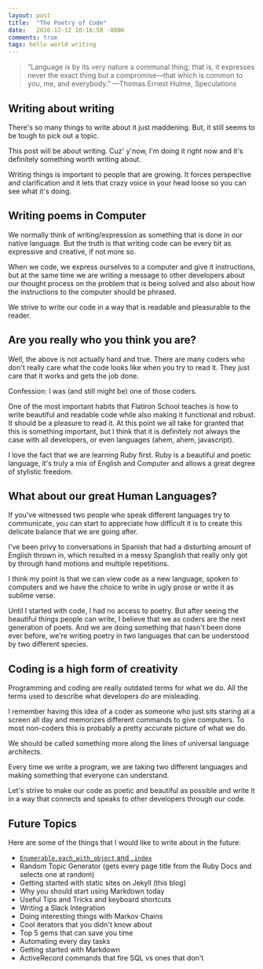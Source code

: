 ```yaml
---
layout: post
title:  "The Poetry of Code"
date:   2016-12-12 10:16:50 -0800
comments: true
tags: hello world writing
---
```


>“Language is by its very nature a communal thing; that is, it expresses
never the exact thing but a compromise—that which is common to
you, me, and everybody.”
—Thomas Ernest Hulme, Speculations

## Writing about writing

There's so many things to write about it just maddening.
But, it still seems to be tough to pick out a topic.

This post will be about writing. Cuz' y'now, I'm doing it right now and it's definitely
something worth writing about.

Writing things is important to people that are growing. It forces perspective and
clarification and it lets that crazy voice in your head loose so you can see what it's doing.

## Writing poems in Computer

We normally think of writing/expression as something that is done in our native language. But the truth is that writing code can be every bit as expressive and creative, if not more so.

When we code, we express ourselves to a computer and give it instructions, but at the same time we are writing a message to other developers about our thought process on the problem that
is being solved and also about how the instructions to the computer should be phrased.

We strive to write our code in a way that is readable and pleasurable to the reader.

## Are you really who you think you are?

Well, the above is not actually hard and true. There are many coders who don't really
care what the code looks like when you try to read it. They just care that it works and gets the job done.

Confession: I was (and still might be) one of those coders.

One of the most important habits that Flatiron School
teaches is how to write beautiful and readable code while also making it functional and robust. It should be a pleasure to read it.
At this point we all take for granted that this is something
important, but I think that it is definitely not always the case with all developers, or even languages (ahem, ahem, javascript).

I love the fact that we are learning Ruby first.
Ruby is a beautiful and poetic language, it's truly a mix of English and Computer and allows a great degree of stylistic freedom.

## What about our great Human Languages?

If you've witnessed two people who speak different languages try to communicate, you can start to appreciate how difficult it is to create this delicate balance that we are going after.

I've been privy to conversations in Spanish that had a disturbing amount of English
thrown in, which resulted in a messy Spanglish that really only
got by through hand motions and multiple repetitions.

I think my point is that we can view code as a new language, spoken to computers
and we have the choice to write in ugly prose or write it as sublime verse.

Until I started with code, I had no access to poetry. But after
seeing the beautiful things people can write, I believe that we
as coders are the next generation of poets. And we are doing
something that hasn't been done ever before, we're writing
poetry in two languages that can be understood by two different species.

## Coding is a high form of creativity

Programming and coding are really outdated terms for what we do.
All the terms used to describe what developers do are
misleading.

I remember having this idea
of a coder as someone who just sits staring at a screen all day and memorizes
different commands to give computers. To most non-coders this is probably a pretty accurate picture of what we do.

We should be called something more along the lines of universal language architects.

Every time we write a program, we are taking two different languages and making
something that everyone can understand.

Let's strive to make our code as poetic and beautiful as possible and write it in a way that connects and speaks to other developers through our code.




## Future Topics

Here are some of the things that I would like to write about in the future:


- [`Enumerable.each_with_object` and  `.index`](/each_with_object)
- Random Topic Generator (gets every page title from the Ruby Docs and selects one at random)
- Getting started with static sites on Jekyll (this blog)
- Why you should start using Markdown today
- Useful Tips and Tricks and keyboard shortcuts
- Writing a Slack Integration
- Doing interesting things with Markov Chains
- Cool iterators that you didn't know about
- Top 5 gems that can save you time
- Automating every day tasks
- Getting started with Markdown
- ActiveRecord commands that fire SQL vs ones that don't
